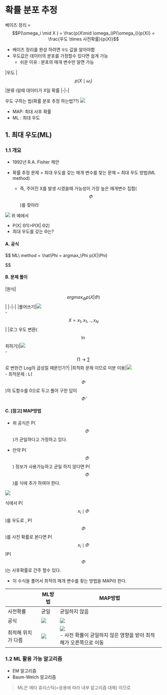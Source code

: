 # 확률 분포 추정 

베이즈 정리 = $$P(\omega_i \mid X ) = \frac{p(X\mid \omega_i)P(\omega_i}{p(X)} = \frac{우도 \times 사전확률}{p(X)}$$

- 베이즈 정리를 완성 하려면 `우도` 값을 알아야함
- 우도값은 데이터의 분포를 가정할수 있다면 쉽게 가능 
    - 쉬운 이유 : 분포의 매개 변수만 알면 가능 

|우도 | $$p(X\mid \omega_i)$$|분류 i일때 데이터가 X일 확률 
|-|-|

우도 구하는 법(확률 분포 추정 하는법??)
![](http://i.imgur.com/3RQirUn.png)
- MAP: 최대 사후 확률 
- ML : 최대 우도 

## 1. 최대 우도(ML)

### 1.1 개요 
- 1992년 R.A. Fisher 제안

- 확률 추정 문제 = 최대 우도를 갖는 매개 변수를 찾는 문제 = 최대 우도 방법(ML method)
    - 즉, 주어진 X를 발생 시켰을때 가능성이 가장 높은 매개변수 집합($$\Phi$$)를 찾아라 

![](http://i.imgur.com/vZTi68X.png)
위 예에서 
- P(X| Θ1)>P(X| Θ2)
- 최대 우도를 갖는 Θ는?

#### A. 공식

$$
ML\ method = \hat\Phi = argmax_\Phi p(X|\Phi)

$$

#### B. 문제 풀이 

|원식|$$argmax_\Phi p(X|\Phi)$$|
|-|-|
|풀어쓰기|![](http://i.imgur.com/CURnf16.png)<br>- $$X={x_1,x_1,..,x_N}$$|
|로그 우도 변환($$\ln$$취하기)|![](http://i.imgur.com/yhBVK32.png)<br>- $$\prod{}{} \rightarrow \sum{}{}$$로 변한건 Log의 곱성질 때문인가?|
|최적화 문제 이므로 미분 이용|![](http://i.imgur.com/36fk8Wr.png)<br>- 최적문제 : L($$\Phi$$)의 도함수를 0으로 두고 풀어 구한 답이 $$\hat\Phi$$

#### C. [참고] MAP방법

- 위 공식은 P($$\Phi$$)가 균일하다고 가정하고 있다. 

- 만약 P($$\Phi$$) 정보가 사용가능하고 균일 하지 않다면 P($$\Phi$$)를 식에 추가 하여야 한다. 

![](http://i.imgur.com/R6Nul8J.png)

식에서 P($$x_i \mid \Phi$$)를 우도로 , P($$\Phi$$)를 사전 확률로 본다면 P($$x_i \mid \Phi$$)P($$\Phi$$)는 사후확률로 간주 할수 있다. 
- 이 수식을 풀어서 최적의 매개 변수를 찾는 방법을 MAP라 한다. 

||ML방법|MAP방법|
|-|-|-|
|사전확률|균일|균일하지 않음|
|공식|![](http://i.imgur.com/yhBVK32.png)|![](http://i.imgur.com/R6Nul8J.png)|
|최적해 위치가 다름|![](http://i.imgur.com/T5qe9aZ.png)|![](http://i.imgur.com/qsTiGif.png)<br>- 사전 확률이 균일하지 않은 영향을 받아 최적해가 오른쪽으로 이동|







### 1.2 ML 활용 가능 알고리즘 
- EM 알고리즘 
- Baum-Welch 알고리즘

> ML은 메타 휴리스틱(=응용에 따라 내부 알고리즘 대체) 이므로 
